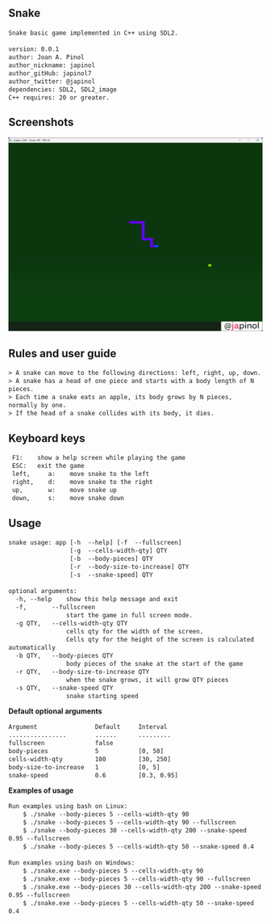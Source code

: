 ## Snake

	Snake basic game implemented in C++ using SDL2.

	version: 0.0.1
	author: Joan A. Pinol
	author_nickname: japinol
	author_gitHub: japinol7
	author_twitter: @japinol
	dependencies: SDL2, SDL2_image
	C++ requires: 20 or greater.


## Screenshots

<img src="screenshots/screenshot1.png" width="980"> <br />


## Rules and user guide

	> A snake can move to the following directions: left, right, up, down.
	> A snake has a head of one piece and starts with a body length of N pieces. 
	> Each time a snake eats an apple, its body grows by N pieces, normally by one.
	> If the head of a snake collides with its body, it dies.


## Keyboard keys
     F1:    show a help screen while playing the game
     ESC:   exit the game
     left,     a:    move snake to the left
     right,    d:    move snake to the right
     up,       w:    move snake up
     down,     s:    move snake down


## Usage

	snake usage: app [-h  --help] [-f  --fullscreen]
                     [-g  --cells-width-qty] QTY 
                     [-b  --body-pieces] QTY 
                     [-r  --body-size-to-increase] QTY 
                     [-s  --snake-speed] QTY
	
	optional arguments:
	  -h, --help    show this help message and exit
	  -f, 		--fullscreen
	                start the game in full screen mode.
	  -g QTY,	--cells-width-qty QTY
	                cells qty for the width of the screen.
	                Cells qty for the height of the screen is calculated automatically
	  -b QTY,	--body-pieces QTY
	                body pieces of the snake at the start of the game
	  -r QTY,	--body-size-to-increase QTY
	                when the snake grows, it will grow QTY pieces
	  -s QTY,	--snake-speed QTY
	                snake starting speed


**Default optional arguments**

	Argument                Default     Interval
	................        ......      .........
	fullscreen              false
	body-pieces             5           [0, 50]
	cells-width-qty         100         [30, 250]
	body-size-to-increase   1           [0, 5]
	snake-speed             0.6         [0.3, 0.95]


**Examples of usage**

	Run examples using bash on Linux:
		$ ./snake --body-pieces 5 --cells-width-qty 90
		$ ./snake --body-pieces 5 --cells-width-qty 90 --fullscreen
		$ ./snake --body-pieces 30 --cells-width-qty 200 --snake-speed 0.95 --fullscreen
		$ ./snake --body-pieces 5 --cells-width-qty 50 --snake-speed 0.4

	Run examples using bash on Windows:
		$ ./snake.exe --body-pieces 5 --cells-width-qty 90
		$ ./snake.exe --body-pieces 5 --cells-width-qty 90 --fullscreen
		$ ./snake.exe --body-pieces 30 --cells-width-qty 200 --snake-speed 0.95 --fullscreen
		$ ./snake.exe --body-pieces 5 --cells-width-qty 50 --snake-speed 0.4
